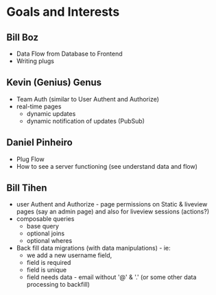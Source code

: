 # Goals and Interests

## Bill Boz

- Data Flow from Database to Frontend
- Writing plugs

## Kevin (Genius) Genus

- Team Auth (similar to User Authent and Authorize)
- real-time pages
  - dynamic updates
  - dynamic notification of updates (PubSub)

## Daniel Pinheiro

- Plug Flow
- How to see a server functioning (see understand data and flow)

## Bill Tihen

- user Authent and Authorize - page permissions on Static & liveview pages (say an admin page) and also for liveview sessions (actions?)
- composable queries
  - base query
  - optional joins
  - optional wheres
- Back fill data migrations (with data manipulations) - ie:
  - we add a new username field,
  - field is required
  - field is unique
  - field needs data - email without '@' & '.' (or some other data processing to backfill)
